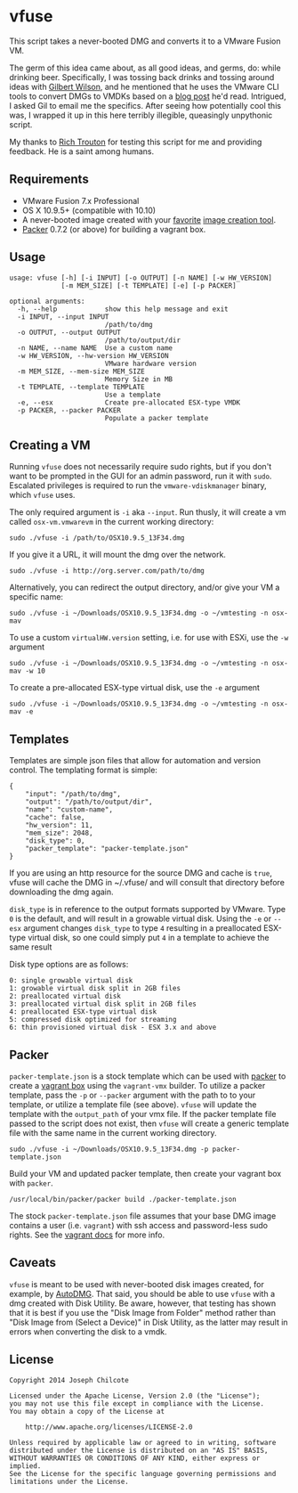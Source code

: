 vfuse
====

This script takes a never-booted DMG and converts it to a VMware Fusion VM.  

The germ of this idea came about, as all good ideas, and germs, do: while drinking beer. Specifically, I was tossing back drinks and tossing around ideas with [Gilbert Wilson](https://twitter.com/boyonwheels), and he mentioned that he uses the VMware CLI tools to convert DMGs to VMDKs based on a [blog post](http://hazenet.dk/2013/07/17/creating-a-never-booted-os-x-template-in-vsphere-5-1/6/) he'd read.  Intrigued, I asked Gil to email me the specifics.  After seeing how potentially cool this was, I wrapped it up in this here terribly illegible, queasingly unpythonic script.  

My thanks to [Rich Trouton](https://twitter.com/rtrouton) for testing this script for me and providing feedback. He is a saint among humans.  

Requirements
------------

+ VMware Fusion 7.x Professional  
+ OS X 10.9.5+ (compatible with 10.10)  
+ A never-booted image created with your [favorite](https://github.com/chilcote/stew) [image creation tool](https://github.com/magervalp/autodmg).  
+ [Packer](https://packer.io) 0.7.2 (or above) for building a vagrant box.

Usage
-----

    usage: vfuse [-h] [-i INPUT] [-o OUTPUT] [-n NAME] [-w HW_VERSION]
                 [-m MEM_SIZE] [-t TEMPLATE] [-e] [-p PACKER]

    optional arguments:
      -h, --help            show this help message and exit
      -i INPUT, --input INPUT
                            /path/to/dmg
      -o OUTPUT, --output OUTPUT
                            /path/to/output/dir
      -n NAME, --name NAME  Use a custom name
      -w HW_VERSION, --hw-version HW_VERSION
                            VMware hardware version
      -m MEM_SIZE, --mem-size MEM_SIZE
                            Memory Size in MB
      -t TEMPLATE, --template TEMPLATE
                            Use a template
      -e, --esx             Create pre-allocated ESX-type VMDK
      -p PACKER, --packer PACKER
                            Populate a packer template

Creating a VM
-------------

Running `vfuse` does not necessarily require sudo rights, but if you don't want to be prompted in the GUI for an admin password, run it with `sudo`. Escalated privileges is required to run the `vmware-vdiskmanager` binary, which `vfuse` uses.

The only required argument is `-i` aka `--input`. Run thusly, it will create a vm called `osx-vm.vmwarevm` in the current working directory:

    sudo ./vfuse -i /path/to/OSX10.9.5_13F34.dmg

If you give it a URL, it will mount the dmg over the network.

    sudo ./vfuse -i http://org.server.com/path/to/dmg

Alternatively, you can redirect the output directory, and/or give your VM a specific name:

    sudo ./vfuse -i ~/Downloads/OSX10.9.5_13F34.dmg -o ~/vmtesting -n osx-mav

To use a custom `virtualHW.version` setting, i.e. for use with ESXi, use the `-w` argument

    sudo ./vfuse -i ~/Downloads/OSX10.9.5_13F34.dmg -o ~/vmtesting -n osx-mav -w 10

To create a pre-allocated ESX-type virtual disk, use the `-e` argument

    sudo ./vfuse -i ~/Downloads/OSX10.9.5_13F34.dmg -o ~/vmtesting -n osx-mav -e


Templates
---------

Templates are simple json files that allow for automation and version control.  The templating format is simple:  

    {
        "input": "/path/to/dmg",
        "output": "/path/to/output/dir",
        "name": "custom-name",
        "cache": false,
        "hw_version": 11,
        "mem_size": 2048,
        "disk_type": 0,
        "packer_template": "packer-template.json"
    }

If you are using an http resource for the source DMG and cache is `true`, vfuse will cache the DMG in ~/.vfuse/ and will consult that directory before downloading the dmg again.  

`disk_type` is in reference to the output formats supported by VMware. Type `0` is the default, and will result in a growable virtual disk. Using the `-e` or `--esx` argument changes `disk_type` to type `4` resulting in a preallocated ESX-type virtual disk, so one could simply put `4` in a template to achieve the same result  

Disk type options are as follows:

    0: single growable virtual disk
    1: growable virtual disk split in 2GB files
    2: preallocated virtual disk
    3: preallocated virtual disk split in 2GB files
    4: preallocated ESX-type virtual disk
    5: compressed disk optimized for streaming
    6: thin provisioned virtual disk - ESX 3.x and above

Packer
------

`packer-template.json` is a stock template which can be used with [packer](https://packer.io) to create a [vagrant box](https://www.vagrantup.com) using the `vagrant-vmx` builder. To utilize a packer template, pass the `-p` or `--packer` argument with the path to to your template, or utilize a template file (see above). `vfuse` will update the template with the `output_path` of your vmx file. If the packer template file passed to the script does not exist, then `vfuse` will create a generic template file with the same name in the current working directory.  

    sudo ./vfuse -i ~/Downloads/OSX10.9.5_13F34.dmg -p packer-template.json

Build your VM and updated packer template, then create your vagrant box with `packer`.

    /usr/local/bin/packer/packer build ./packer-template.json

The stock `packer-template.json` file assumes that your base DMG image contains a user (i.e. `vagrant`) with ssh access and password-less sudo rights. See the [vagrant docs](https://docs.vagrantup.com/v2/boxes/base.html) for more info.

Caveats
-------

`vfuse` is meant to be used with never-booted disk images created, for example, by [AutoDMG](https://github.com/magervalp/autodmg). That said, you should be able to use `vfuse` with a dmg created with Disk Utility. Be aware, however, that testing has shown that it is best if you use the "Disk Image from Folder" method rather than "Disk Image from (Select a Device)" in Disk Utility, as the latter may result in errors when converting the disk to a vmdk.  

License
-------

    Copyright 2014 Joseph Chilcote
    
    Licensed under the Apache License, Version 2.0 (the "License");
    you may not use this file except in compliance with the License.
    You may obtain a copy of the License at
    
        http://www.apache.org/licenses/LICENSE-2.0
    
    Unless required by applicable law or agreed to in writing, software
    distributed under the License is distributed on an "AS IS" BASIS,
    WITHOUT WARRANTIES OR CONDITIONS OF ANY KIND, either express or implied.
    See the License for the specific language governing permissions and
    limitations under the License.
